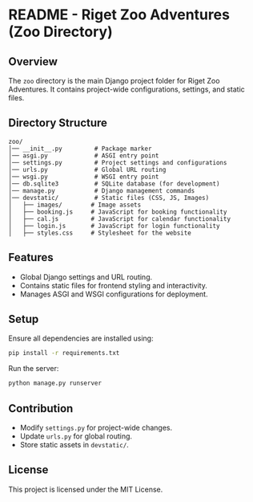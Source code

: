 # README - Riget Zoo Adventures (Zoo Directory)

## Overview
The `zoo` directory is the main Django project folder for Riget Zoo Adventures. It contains project-wide configurations, settings, and static files.

## Directory Structure
```
zoo/
│── __init__.py         # Package marker
│── asgi.py             # ASGI entry point
│── settings.py         # Project settings and configurations
│── urls.py             # Global URL routing
│── wsgi.py             # WSGI entry point
│── db.sqlite3          # SQLite database (for development)
│── manage.py           # Django management commands
│── devstatic/          # Static files (CSS, JS, Images)
│   ├── images/        # Image assets
│   ├── booking.js     # JavaScript for booking functionality
│   ├── cal.js         # JavaScript for calendar functionality
│   ├── login.js       # JavaScript for login functionality
│   ├── styles.css     # Stylesheet for the website
```

## Features
- Global Django settings and URL routing.
- Contains static files for frontend styling and interactivity.
- Manages ASGI and WSGI configurations for deployment.

## Setup
Ensure all dependencies are installed using:
```sh
pip install -r requirements.txt
```
Run the server:
```sh
python manage.py runserver
```

## Contribution
- Modify `settings.py` for project-wide changes.
- Update `urls.py` for global routing.
- Store static assets in `devstatic/`.

## License
This project is licensed under the MIT License.


